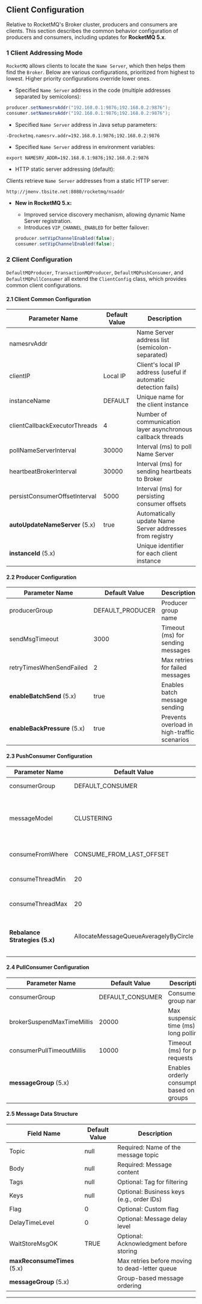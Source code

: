 ## Client Configuration

Relative to RocketMQ's Broker cluster, producers and consumers are clients. This section describes the common behavior configuration of producers and consumers, including updates for **RocketMQ 5.x**.

### 1 Client Addressing Mode

`RocketMQ` allows clients to locate the `Name Server`, which then helps them find the `Broker`. Below are various configurations, prioritized from highest to lowest. Higher priority configurations override lower ones.

- Specified `Name Server` address in the code (multiple addresses separated by semicolons):

```java
producer.setNamesrvAddr("192.168.0.1:9876;192.168.0.2:9876");  
consumer.setNamesrvAddr("192.168.0.1:9876;192.168.0.2:9876");
```

- Specified `Name Server` address in Java setup parameters:

```text
-Drocketmq.namesrv.addr=192.168.0.1:9876;192.168.0.2:9876  
```

- Specified `Name Server` address in environment variables:

```text
export NAMESRV_ADDR=192.168.0.1:9876;192.168.0.2:9876   
```

- HTTP static server addressing (default):

Clients retrieve `Name Server` addresses from a static HTTP server:
```text
http://jmenv.tbsite.net:8080/rocketmq/nsaddr
```

- **New in RocketMQ 5.x:**
  - Improved service discovery mechanism, allowing dynamic Name Server registration.
  - Introduces `VIP_CHANNEL_ENABLED` for better failover:

  ```java
  producer.setVipChannelEnabled(false);
  consumer.setVipChannelEnabled(false);
  ```

### 2 Client Configuration

`DefaultMQProducer`, `TransactionMQProducer`, `DefaultMQPushConsumer`, and `DefaultMQPullConsumer` all extend the `ClientConfig` class, which provides common client configurations.

#### 2.1 Client Common Configuration

| Parameter Name                | Default Value  | Description  |
|-------------------------------|---------------|--------------|
| namesrvAddr                   |               | Name Server address list (semicolon-separated) |
| clientIP                      | Local IP      | Client's local IP address (useful if automatic detection fails) |
| instanceName                  | DEFAULT       | Unique name for the client instance |
| clientCallbackExecutorThreads | 4             | Number of communication layer asynchronous callback threads |
| pollNameServerInterval        | 30000         | Interval (ms) to poll Name Server |
| heartbeatBrokerInterval       | 30000         | Interval (ms) for sending heartbeats to Broker |
| persistConsumerOffsetInterval | 5000          | Interval (ms) for persisting consumer offsets |
| **autoUpdateNameServer** (5.x) | true          | Automatically update Name Server addresses from registry |
| **instanceId** (5.x)          |               | Unique identifier for each client instance |

#### 2.2 Producer Configuration

| Parameter Name                 | Default Value         | Description  |
|--------------------------------|----------------------|--------------|
| producerGroup                  | DEFAULT_PRODUCER     | Producer group name |
| sendMsgTimeout                 | 3000                 | Timeout (ms) for sending messages |
| retryTimesWhenSendFailed       | 2                    | Max retries for failed messages |
| **enableBatchSend** (5.x)      | true                 | Enables batch message sending |
| **enableBackPressure** (5.x)   | true                 | Prevents overload in high-traffic scenarios |

#### 2.3 PushConsumer Configuration

| Parameter Name                      | Default Value                      | Description |
|--------------------------------------|------------------------------------|-------------|
| consumerGroup                        | DEFAULT_CONSUMER                  | Consumer group name |
| messageModel                         | CLUSTERING                        | Message consumption mode (CLUSTERING or BROADCAST) |
| consumeFromWhere                     | CONSUME_FROM_LAST_OFFSET          | Default consumption position |
| consumeThreadMin                     | 20                                | Min consumption thread count |
| consumeThreadMax                     | 20                                | Max consumption thread count |
| **Rebalance Strategies (5.x)**        | AllocateMessageQueueAveragelyByCircle | New rebalance strategy for better distribution |

#### 2.4 PullConsumer Configuration

| Parameter Name                     | Default Value                 | Description |
|------------------------------------|------------------------------|-------------|
| consumerGroup                      | DEFAULT_CONSUMER             | Consumer group name |
| brokerSuspendMaxTimeMillis         | 20000                        | Max suspension time (ms) for long polling |
| consumerPullTimeoutMillis          | 10000                        | Timeout (ms) for pull requests |
| **messageGroup** (5.x)             |                              | Enables orderly consumption based on groups |

#### 2.5 Message Data Structure

| Field Name        | Default Value  | Description |
|-------------------|---------------|-------------|
| Topic            | null          | Required: Name of the message topic |
| Body             | null          | Required: Message content |
| Tags             | null          | Optional: Tag for filtering |
| Keys             | null          | Optional: Business keys (e.g., order IDs) |
| Flag             | 0             | Optional: Custom flag |
| DelayTimeLevel   | 0             | Optional: Message delay level |
| WaitStoreMsgOK   | TRUE          | Optional: Acknowledgment before storing |
| **maxReconsumeTimes** (5.x) |   | Max retries before moving to dead-letter queue |
| **messageGroup** (5.x) |   | Group-based message ordering |

---

